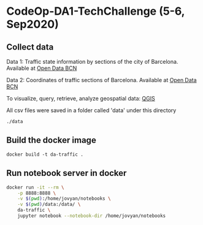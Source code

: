 # CodeOp-DA1-TechChallenge (5-6, Sep2020)

## Collect data

Data 1: Traffic state information by sections of the city of Barcelona. Available at [Open Data BCN](https://opendata-ajuntament.barcelona.cat/data/en/dataset/trams)

Data 2: Coordinates of traffic sections of Barcelona. Available at [Open Data BCN](https://opendata-ajuntament.barcelona.cat/data/es/dataset/transit-relacio-trams)

To visualize, query, retrieve, analyze geospatial data: [QGIS](https://www.qgis.org/en/site/)

All csv files were saved in a folder called 'data' under this directory
```
./data
```

## Build the docker image

```
docker build -t da-traffic .
```

## Run notebook server in docker

```bash
docker run -it --rm \
    -p 8888:8888 \
    -v $(pwd):/home/jovyan/notebooks \
    -v $(pwd)/data:/data/ \
    da-traffic \
    jupyter notebook --notebook-dir /home/jovyan/notebooks
```

